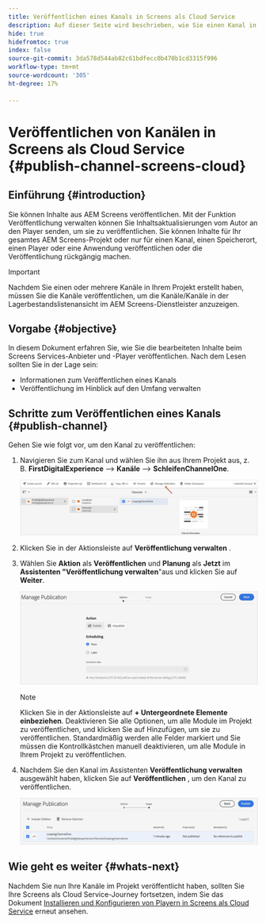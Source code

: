 ```yaml
---
title: Veröffentlichen eines Kanals in Screens als Cloud Service
description: Auf dieser Seite wird beschrieben, wie Sie einen Kanal in Screens as a Cloud Service veröffentlichen.
hide: true
hidefromtoc: true
index: false
source-git-commit: 3da578d544ab82c61bdfecc0b470b1cd3315f996
workflow-type: tm+mt
source-wordcount: '305'
ht-degree: 17%

---
```



# Veröffentlichen von Kanälen in Screens als Cloud Service {#publish-channel-screens-cloud}

## Einführung {#introduction}

Sie können Inhalte aus AEM Screens veröffentlichen. Mit der Funktion Veröffentlichung verwalten können Sie Inhaltsaktualisierungen vom Autor an den Player senden, um sie zu veröffentlichen. Sie können Inhalte für Ihr gesamtes AEM Screens-Projekt oder nur für einen Kanal, einen Speicherort, einen Player oder eine Anwendung veröffentlichen oder die Veröffentlichung rückgängig machen.

>[!IMPORTANT]
>Nachdem Sie einen oder mehrere Kanäle in Ihrem Projekt erstellt haben, müssen Sie die Kanäle veröffentlichen, um die Kanäle/Kanäle in der Lagerbestandslistenansicht im AEM Screens-Dienstleister anzuzeigen.

## Vorgabe {#objective}

In diesem Dokument erfahren Sie, wie Sie die bearbeiteten Inhalte beim Screens Services-Anbieter und -Player veröffentlichen. Nach dem Lesen sollten Sie in der Lage sein:

* Informationen zum Veröffentlichen eines Kanals
* Veröffentlichung im Hinblick auf den Umfang verwalten

## Schritte zum Veröffentlichen eines Kanals {#publish-channel}

Gehen Sie wie folgt vor, um den Kanal zu veröffentlichen:

1. Navigieren Sie zum Kanal und wählen Sie ihn aus Ihrem Projekt aus, z. B. **FirstDigitalExperience** —> **Kanäle** —> **SchleifenChannelOne**.

   ![](/help/screens-cloud/assets/create-content/managepub-1.png)

1. Klicken Sie in der Aktionsleiste auf **Veröffentlichung verwalten** .

1. Wählen Sie **Aktion** als **Veröffentlichen** und **Planung** als **Jetzt** im **Assistenten &quot;Veröffentlichung verwalten**&quot;aus und klicken Sie auf **Weiter**.

   ![](/help/screens-cloud/assets/create-content/managepub-2.png)

   >[!NOTE]
   >Klicken Sie in der Aktionsleiste auf **+ Untergeordnete Elemente einbeziehen**. Deaktivieren Sie alle Optionen, um alle Module im Projekt zu veröffentlichen, und klicken Sie auf Hinzufügen, um sie zu veröffentlichen. Standardmäßig werden alle Felder markiert und Sie müssen die Kontrollkästchen manuell deaktivieren, um alle Module in Ihrem Projekt zu veröffentlichen.

1. Nachdem Sie den Kanal im Assistenten **Veröffentlichung verwalten** ausgewählt haben, klicken Sie auf **Veröffentlichen** , um den Kanal zu veröffentlichen.

   ![](/help/screens-cloud/assets/create-content/managepub-3.png)


## Wie geht es weiter {#whats-next}

Nachdem Sie nun Ihre Kanäle im Projekt veröffentlicht haben, sollten Sie Ihre Screens als Cloud Service-Journey fortsetzen, indem Sie das Dokument [Installieren und Konfigurieren von Playern in Screens als Cloud Service](/help/screens-cloud/creating-content/manage-publish.md) erneut ansehen.
